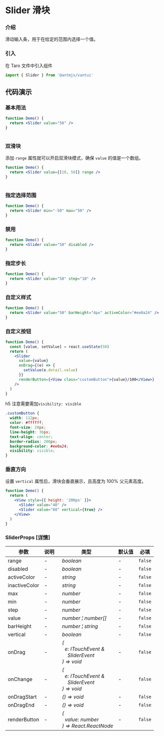 # Slider 滑块

### 介绍

滑动输入条，用于在给定的范围内选择一个值。

### 引入

在 Taro 文件中引入组件

```js
import { Slider } from '@antmjs/vantui'
```

## 代码演示

### 基本用法

```jsx
function Demo() {
  return <Slider value="50" />
}
```

```js

```

### 双滑块

添加 `range` 属性就可以开启双滑块模式，确保 `value` 的值是一个数组。

```jsx
function Demo() {
  return <Slider value={[10, 50]} range />
}
```

```js

```

### 指定选择范围

```jsx
function Demo() {
  return <Slider min="-50" max="50" />
}
```

### 禁用

```jsx
function Demo() {
  return <Slider value="50" disabled />
}
```

### 指定步长

```jsx
function Demo() {
  return <Slider value="50" step="10" />
}
```

### 自定义样式

```jsx
function Demo() {
  return <Slider value="50" barHeight="4px" activeColor="#ee0a24" />
}
```

### 自定义按钮

```jsx
function Demo() {
  const [value, setValue] = react.useState(50)
  return (
    <Slider
      value={value}
      onDrag={(e) => {
        setValue(e.detail.value)
      }}
      renderButton={<View class="customButton">{value}/100</View>}
    />
  )
}
```

h5 注意需要需加`visibility: visible`

```css
.customButton {
  width: 112px;
  color: #ffffff;
  font-size: 20px;
  line-height: 36px;
  text-align: center;
  border-radius: 200px;
  background-color: #ee0a24;
  visibility: visible;
}
```

### 垂直方向

设置 `vertical` 属性后，滑块会垂直展示，且高度为 100% 父元素高度。

```jsx
function Demo() {
  return (
    <View style={{ height: '200px' }}>
      <Slider value="40" />
      <Slider value="60" vertical={true} />
    </View>
  )
}
```

### SliderProps [[详情]](https://github.com/AntmJS/vantui/tree/main/packages/vantui/types/slider.d.ts)

| 参数          | 说明 | 类型                                                                                                                                                                | 默认值 | 必填    |
| ------------- | ---- | ------------------------------------------------------------------------------------------------------------------------------------------------------------------- | ------ | ------- |
| range         | -    | _&nbsp;&nbsp;boolean<br/>_                                                                                                                                          | -      | `false` |
| disabled      | -    | _&nbsp;&nbsp;boolean<br/>_                                                                                                                                          | -      | `false` |
| activeColor   | -    | _&nbsp;&nbsp;string<br/>_                                                                                                                                           | -      | `false` |
| inactiveColor | -    | _&nbsp;&nbsp;string<br/>_                                                                                                                                           | -      | `false` |
| max           | -    | _&nbsp;&nbsp;number<br/>_                                                                                                                                           | -      | `false` |
| min           | -    | _&nbsp;&nbsp;number<br/>_                                                                                                                                           | -      | `false` |
| step          | -    | _&nbsp;&nbsp;number<br/>_                                                                                                                                           | -      | `false` |
| value         | -    | _&nbsp;&nbsp;number&nbsp;&brvbar;&nbsp;number[]<br/>_                                                                                                               | -      | `false` |
| barHeight     | -    | _&nbsp;&nbsp;number&nbsp;&brvbar;&nbsp;string<br/>_                                                                                                                 | -      | `false` |
| vertical      | -    | _&nbsp;&nbsp;boolean<br/>_                                                                                                                                          | -      | `false` |
| onDrag        | -    | _&nbsp;&nbsp;(<br/>&nbsp;&nbsp;&nbsp;&nbsp;e:&nbsp;ITouchEvent&nbsp;&<br/>&nbsp;&nbsp;&nbsp;&nbsp;&nbsp;&nbsp;SliderEvent<br/>&nbsp;&nbsp;)&nbsp;=>&nbsp;void<br/>_ | -      | `false` |
| onChange      | -    | _&nbsp;&nbsp;(<br/>&nbsp;&nbsp;&nbsp;&nbsp;e:&nbsp;ITouchEvent&nbsp;&<br/>&nbsp;&nbsp;&nbsp;&nbsp;&nbsp;&nbsp;SliderEvent<br/>&nbsp;&nbsp;)&nbsp;=>&nbsp;void<br/>_ | -      | `false` |
| onDragStart   | -    | _&nbsp;&nbsp;()&nbsp;=>&nbsp;void<br/>_                                                                                                                             | -      | `false` |
| onDragEnd     | -    | _&nbsp;&nbsp;()&nbsp;=>&nbsp;void<br/>_                                                                                                                             | -      | `false` |
| renderButton  | -    | _&nbsp;&nbsp;(<br/>&nbsp;&nbsp;&nbsp;&nbsp;value:&nbsp;number<br/>&nbsp;&nbsp;)&nbsp;=>&nbsp;React.ReactNode<br/>_                                                  | -      | `false` |
